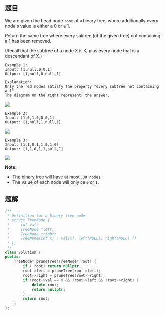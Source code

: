 ## 题目

We are given the head node `root` of a binary tree, where additionally every node's value is either a 0 or a 1.

Return the same tree where every subtree (of the given tree) not containing a 1 has been removed.

(Recall that the subtree of a node X is X, plus every node that is a descendant of X.)

```
Example 1:
Input: [1,null,0,0,1]
Output: [1,null,0,null,1]
 
Explanation: 
Only the red nodes satisfy the property "every subtree not containing a 1".
The diagram on the right represents the answer.
```

![](http://p1nwamyah.bkt.clouddn.com/18-6-8/15362122.jpg)

```
Example 2:
Input: [1,0,1,0,0,0,1]
Output: [1,null,1,null,1]
```

![](http://p1nwamyah.bkt.clouddn.com/18-6-8/16220200.jpg)

```
Example 3:
Input: [1,1,0,1,1,0,1,0]
Output: [1,1,0,1,1,null,1]
```

![](http://p1nwamyah.bkt.clouddn.com/18-6-8/15362122.jpg)

**Note:**

- The binary tree will have at most `100 nodes`.
- The value of each node will only be `0` or `1`.



## 题解

```cpp
/**
 * Definition for a binary tree node.
 * struct TreeNode {
 *     int val;
 *     TreeNode *left;
 *     TreeNode *right;
 *     TreeNode(int x) : val(x), left(NULL), right(NULL) {}
 * };
 */
class Solution {
public:
    TreeNode* pruneTree(TreeNode* root) {
        if (!root) return nullptr;
        root->left = pruneTree(root->left);
        root->right = pruneTree(root->right);
        if (root->val == 0 && !root->left && !root->right) {
            delete root;
            return nullptr;
        }
        return root;
    }
};
```
